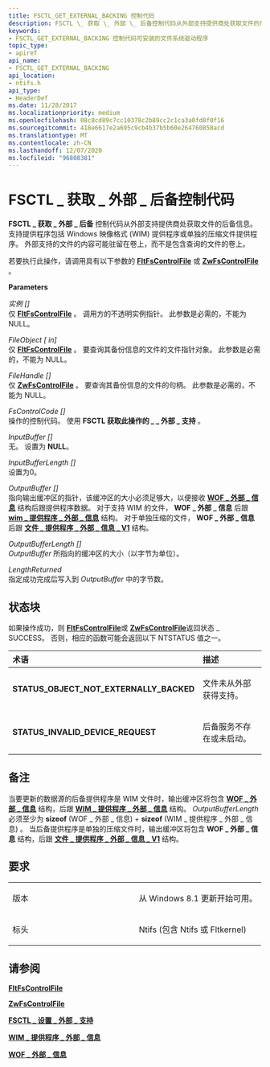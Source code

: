 ```yaml
---
title: FSCTL_GET_EXTERNAL_BACKING 控制代码
description: FSCTL \_ 获取 \_ 外部 \_ 后备控制代码从外部支持提供商处获取文件的后备信息。
keywords:
- FSCTL_GET_EXTERNAL_BACKING 控制代码可安装的文件系统驱动程序
topic_type:
- apiref
api_name:
- FSCTL_GET_EXTERNAL_BACKING
api_location:
- ntifs.h
api_type:
- HeaderDef
ms.date: 11/28/2017
ms.localizationpriority: medium
ms.openlocfilehash: 08c8cd89c7cc10378c2b89cc2c1ca3a0fd0f0f16
ms.sourcegitcommit: 418e6617e2a695c9cb4b37b5b60e264760858acd
ms.translationtype: MT
ms.contentlocale: zh-CN
ms.lasthandoff: 12/07/2020
ms.locfileid: "96808381"
---
```

# <a name="fsctl_get_external_backing-control-code"></a>FSCTL \_ 获取 \_ 外部 \_ 后备控制代码


**FSCTL \_ 获取 \_ 外部 \_ 后备** 控制代码从外部支持提供商处获取文件的后备信息。 支持提供程序包括 Windows 映像格式 (WIM) 提供程序或单独的压缩文件提供程序。 外部支持的文件的内容可能驻留在卷上，而不是包含查询的文件的卷上。

若要执行此操作，请调用具有以下参数的 [**FltFsControlFile**](/windows-hardware/drivers/ddi/fltkernel/nf-fltkernel-fltfscontrolfile) 或 [**ZwFsControlFile**](/previous-versions/ff566462(v=vs.85)) 。

**Parameters**

<a href="" id="instance--in-"></a>*实例 \[\]*  
仅 [**FltFsControlFile**](/windows-hardware/drivers/ddi/fltkernel/nf-fltkernel-fltfscontrolfile) 。 调用方的不透明实例指针。 此参数是必需的，不能为 NULL。

<a href="" id="fileobject--in-"></a>*FileObject \[ in\]*  
仅 [**FltFsControlFile**](/windows-hardware/drivers/ddi/fltkernel/nf-fltkernel-fltfscontrolfile) 。 要查询其备份信息的文件的文件指针对象。 此参数是必需的，不能为 NULL。

<a href="" id="filehandle--in-"></a>*FileHandle \[\]*  
仅 [**ZwFsControlFile**](/previous-versions/ff566462(v=vs.85)) 。 要查询其备份信息的文件的句柄。 此参数是必需的，不能为 NULL。

<a href="" id="fscontrolcode--in-"></a>*FsControlCode \[\]*  
操作的控制代码。 使用 **FSCTL 获取此操作的 \_ \_ 外部 \_ 支持** 。

<a href="" id="inputbuffer--in-"></a>*InputBuffer \[\]*  
无。 设置为 **NULL**。

<a href="" id="inputbufferlength--in-"></a>*InputBufferLength \[\]*  
设置为0。

<a href="" id="outputbuffer--out-"></a>*OutputBuffer \[\]*  
指向输出缓冲区的指针，该缓冲区的大小必须足够大，以便接收 [**WOF \_ 外部 \_ 信息**](/windows-hardware/drivers/ddi/ntifs/ns-ntifs-_wof_external_info) 结构后跟提供程序数据。 对于支持 WIM 的文件， **WOF \_ 外部 \_ 信息** 后跟 [**wim \_ 提供程序 \_ 外部 \_ 信息**](/windows-hardware/drivers/ddi/ntifs/ns-ntifs-_wim_provider_external_info) 结构。 对于单独压缩的文件， **WOF \_ 外部 \_ 信息** 后跟 [**文件 \_ 提供程序 \_ 外部 \_ 信息 \_ V1**](/windows-hardware/drivers/ddi/ntifs/ns-ntifs-_file_provider_external_info_v1) 结构。

<a href="" id="outputbufferlength--out-"></a>*OutputBufferLength \[\]*  
*OutputBuffer* 所指向的缓冲区的大小（以字节为单位）。

<a href="" id="lengthreturned"></a>*LengthReturned*  
指定成功完成后写入到 *OutputBuffer* 中的字节数。

<a name="status-block"></a>状态块
------------

如果操作成功，则 [**FltFsControlFile**](/windows-hardware/drivers/ddi/fltkernel/nf-fltkernel-fltfscontrolfile)或 [**ZwFsControlFile**](/previous-versions/ff566462(v=vs.85))返回状态 \_ SUCCESS。 否则，相应的函数可能会返回以下 NTSTATUS 值之一。

<table>
<colgroup>
<col width="50%" />
<col width="50%" />
</colgroup>
<thead>
<tr class="header">
<th align="left">术语</th>
<th align="left">描述</th>
</tr>
</thead>
<tbody>
<tr class="odd">
<td align="left"><p><strong>STATUS_OBJECT_NOT_EXTERNALLY_BACKED</strong></p></td>
<td align="left"><p>文件未从外部获得支持。</p></td>
</tr>
<tr class="even">
<td align="left"><p><strong>STATUS_INVALID_DEVICE_REQUEST</strong></p></td>
<td align="left"><p>后备服务不存在或未启动。</p></td>
</tr>
</tbody>
</table>

 

<a name="remarks"></a>备注
-------

当要更新的数据源的后备提供程序是 WIM 文件时，输出缓冲区将包含 [**WOF \_ 外部 \_ 信息**](/windows-hardware/drivers/ddi/ntifs/ns-ntifs-_wof_external_info) 结构，后跟 [**WIM \_ 提供程序 \_ 外部 \_ 信息**](/windows-hardware/drivers/ddi/ntifs/ns-ntifs-_wim_provider_external_info) 结构。 *OutputBufferLength* 必须至少为 **sizeof** (WOF \_ 外部 \_ 信息) + **sizeof** (WIM \_ 提供程序 \_ 外部 \_ 信息) 。 当后备提供程序是单独的压缩文件时，输出缓冲区将包含 **WOF \_ 外部 \_ 信息** 结构，后跟 [**文件 \_ 提供程序 \_ 外部 \_ 信息 \_ V1**](/windows-hardware/drivers/ddi/ntifs/ns-ntifs-_file_provider_external_info_v1) 结构。

<a name="requirements"></a>要求
------------

<table>
<colgroup>
<col width="50%" />
<col width="50%" />
</colgroup>
<tbody>
<tr class="odd">
<td align="left"><p>版本</p></td>
<td align="left"><p>从 Windows 8.1 更新开始可用。</p></td>
</tr>
<tr class="even">
<td align="left"><p>标头</p></td>
<td align="left">Ntifs (包含 Ntifs 或 Fltkernel) </td>
</tr>
</tbody>
</table>

## <a name="see-also"></a>请参阅


[**FltFsControlFile**](/windows-hardware/drivers/ddi/fltkernel/nf-fltkernel-fltfscontrolfile)

[**ZwFsControlFile**](/previous-versions/ff566462(v=vs.85))

[**FSCTL \_ 设置 \_ 外部 \_ 支持**](fsctl-set-external-backing.md)

[**WIM \_ 提供程序 \_ 外部 \_ 信息**](/windows-hardware/drivers/ddi/ntifs/ns-ntifs-_wim_provider_external_info)

[**WOF \_ 外部 \_ 信息**](/windows-hardware/drivers/ddi/ntifs/ns-ntifs-_wof_external_info)

 

